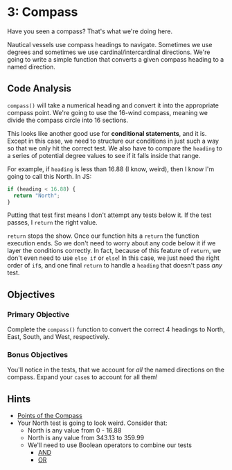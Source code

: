 # 3: Compass
Have you seen a compass? That's what we're doing here.

Nautical vessels use compass headings to navigate. Sometimes we use degrees and sometimes we use cardinal/intercardinal directions. We're going to write a simple function that converts a given compass heading to a named direction.

## Code Analysis
`compass()` will take a numerical heading and convert it into the appropriate compass point. We're going to use the 16-wind compass, meaning we divide the compass circle into 16 sections.

This looks like another good use for **conditional statements**, and it is. Except in this case, we need to structure our conditions in just such a way so that we only hit the correct test. We also have to compare the `heading` to a series of potential degree values to see if it falls inside that range. 

For example, if `heading` is less than 16.88 (I know, weird), then I know I'm going to call this North. In JS:

```javascript
if (heading < 16.88) {
  return "North";
}
```

Putting that test first means I don't attempt any tests below it. If the test passes, I `return` the right value.

`return` stops the show. Once our function hits a `return` the function execution ends. So we don't need to worry about any code below it if we layer the conditions correctly. In fact, because of this feature of `return`, we don't even need to use `else if` or `else`! In this case, we just need the right order of `if`s, and one final `return` to handle a `heading` that doesn't pass _any_ test.

## Objectives
### Primary Objective
Complete the `compass()` function to convert the correct 4 headings to North, East, South, and West, respectively.

### Bonus Objectives
You'll notice in the tests, that we account for _all_ the named directions on the compass. Expand your `case`s to account for all them!

## Hints
* [Points of the Compass](https://en.wikipedia.org/wiki/Points_of_the_compass#32_cardinal_points)
* Your North test is going to look weird. Consider that:
  * North is any value from 0 - 16.88
  * North is any value from 343.13 to 359.99
  * We'll need to use Boolean operators to combine our tests
    * [AND](https://developer.mozilla.org/en-US/docs/Web/JavaScript/Reference/Operators/Logical_Operators#Logical_AND)
    * [OR](https://developer.mozilla.org/en-US/docs/Web/JavaScript/Reference/Operators/Logical_Operators#Logical_OR)
